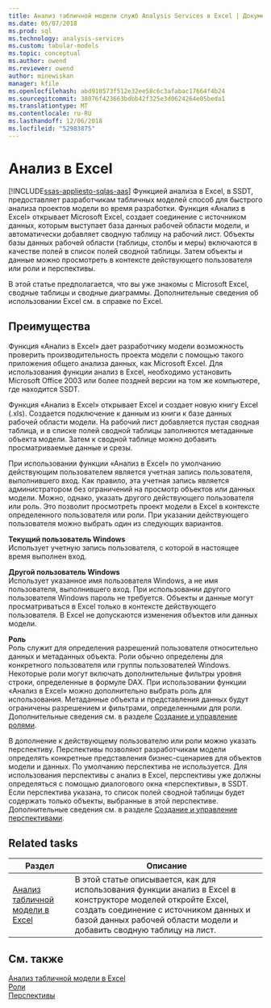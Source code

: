 ```yaml
---
title: Анализ табличной модели служб Analysis Services в Excel | Документация Майкрософт
ms.date: 05/07/2018
ms.prod: sql
ms.technology: analysis-services
ms.custom: tabular-models
ms.topic: conceptual
ms.author: owend
ms.reviewer: owend
author: minewiskan
manager: kfile
ms.openlocfilehash: abd910573f512e32ee58c6c3afabac17664f4b24
ms.sourcegitcommit: 38076f423663bdbb42f325e3d0624264e05beda1
ms.translationtype: MT
ms.contentlocale: ru-RU
ms.lasthandoff: 12/06/2018
ms.locfileid: "52983875"
---
```

# <a name="analyze-in-excel"></a>Анализ в Excel
[!INCLUDE[ssas-appliesto-sqlas-aas](../../includes/ssas-appliesto-sqlas-aas.md)]
  Функцией анализа в Excel, в SSDT, предоставляет разработчикам табличных моделей способ для быстрого анализа проектов модели во время разработки. Функция «Анализ в Excel» открывает Microsoft Excel, создает соединение с источником данных, которым выступает база данных рабочей области модели, и автоматически добавляет сводную таблицу на рабочий лист. Объекты базы данных рабочей области (таблицы, столбы и меры) включаются в качестве полей в список полей сводной таблицы. Затем объекты и данные можно просмотреть в контексте действующего пользователя или роли и перспективы.  
  
 В этой статье предполагается, что вы уже знакомы с Microsoft Excel, сводные таблицы и сводные диаграммы. Дополнительные сведения об использовании Excel см. в справке по Excel.  
  
##  <a name="bkmk_benefits"></a> Преимущества  
 Функция «Анализ в Excel» дает разработчику модели возможность проверить производительность проекта модели с помощью такого приложения общего анализа данных, как Microsoft Excel. Для использования функции анализ в Excel, необходимо установить Microsoft Office 2003 или более поздней версии на том же компьютере, где находится SSDT.  
  
 Функция «Анализ в Excel» открывает Excel и создает новую книгу Excel (.xls). Создается подключение к данным из книги к базе данных рабочей области модели. На рабочий лист добавляется пустая сводная таблица, и в списке полей сводной таблицы заполняются метаданные объекта модели. Затем к сводной таблице можно добавить просматриваемые данные и срезы.  
  
 При использовании функции «Анализ в Excel» по умолчанию действующим пользователем является учетная запись пользователя, выполнившего вход. Как правило, эта учетная запись является администратором без ограничений на просмотр объектов или данных модели. Можно, однако, указать другого действующего пользователя или роль. Это позволит просмотреть проект модели в Excel в контексте определенного пользователя или роли. При указании действующего пользователя можно выбрать один из следующих вариантов.  
  
 **Текущий пользователь Windows**  
 Использует учетную запись пользователя, с которой в настоящее время выполнен вход.  
  
 **Другой пользователь Windows**  
 Использует указанное имя пользователя Windows, а не имя пользователя, выполнившего вход. При использовании другого пользователя Windows пароль не требуется. Объекты и данные могут просматриваться в Excel только в контексте действующего пользователя. В Excel не допускаются изменения объектов или данных модели.  
  
 **Роль**  
 Роль служит для определения разрешений пользователя относительно данных и метаданных объекта. Роли обычно определены для конкретного пользователя или группы пользователей Windows. Некоторые роли могут включать дополнительные фильтры уровня строки, определенные в формуле DAX. При использовании функции «Анализ в Excel» можно дополнительно выбрать роль для использования. Метаданные объекта и представления данных будут ограничены разрешением и фильтрами, определенными для роли. Дополнительные сведения см. в разделе [Создание и управление ролями](../../analysis-services/tabular-models/create-and-manage-roles-ssas-tabular.md).  
  
 В дополнение к действующему пользователю или роли можно указать перспективу. Перспективы позволяют разработчикам модели определять конкретные представления бизнес-сценариев для объектов модели и данных. По умолчанию перспектива не используется. Для использования перспективы с анализ в Excel, перспективы уже должны определяться с помощью диалогового окна «перспективы», в SSDT. Если перспектива указана, то список полей сводной таблицы будет содержать только объекты, выбранные в этой перспективе. Дополнительные сведения см. в разделе [Создание и управление перспективами](../../analysis-services/tabular-models/create-and-manage-perspectives-ssas-tabular.md).  
  
##  <a name="bkmk_rt"></a> Related tasks  
  
|**Раздел**|**Описание**|  
|---------------|---------------------|  
|[Анализ табличной модели в Excel](../../analysis-services/tabular-models/analyze-a-tabular-model-in-excel-ssas-tabular.md)|В этой статье описывается, как для использования функции анализ в Excel в конструкторе моделей откройте Excel, создать соединение с источником данных и базой данных рабочей области модели и добавить сводную таблицу на лист.|  
  
## <a name="see-also"></a>См. также  
 [Анализ табличной модели в Excel](../../analysis-services/tabular-models/analyze-a-tabular-model-in-excel-ssas-tabular.md)   
 [Роли](../../analysis-services/tabular-models/roles-ssas-tabular.md)   
 [Перспективы](../../analysis-services/tabular-models/perspectives-ssas-tabular.md)  
  
  
